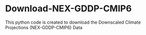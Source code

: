 # Download-NEX-GDDP-CMIP6
This python code is created to download the Downscaled Climate Projections (NEX-GDDP-CMIP6) Data
